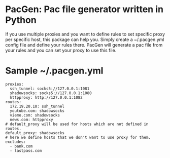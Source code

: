 # PacGen: Pac file generator written in Python
If you use multiple proxies and you want to define rules to set specific proxy per specific host, this package can help you.
Simply create a ~/.pacgen.yml config file and define your rules there. PacGen will generate a pac file from your rules and you can set your proxy to use this file.


# Sample ~/.pacgen.yml
```
proxies:
  ssh_tunnel: socks5://127.0.0.1:1081
  shadowsocks: socks5://127.0.0.1:1080
  httpproxy: http://127.0.0.1:1082
routes:
  172.19.20.10: ssh_tunnel
  youtube.com: shadowsocks
  viemo.com: shadowsocks
  news.com: httpproxy
# default_proxy will be used for hosts which are not defined in routes.
default_proxy: shadowsocks
# here we define hosts that we don't want to use proxy for them.
excludes:
  - bank.com
  - lastpass.com
```
